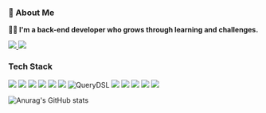 ### 👋 About Me

**👨‍💻 I'm a back-end developer who grows through learning and challenges.**

<a href="https://myeongdev.tistory.com/" target="_blank">
<img src="https://img.shields.io/badge/Tistory-000000?style=for-the-badge&logo=Tistory&logoColor=white">
</a>

<a href="https://planet-felidae-9c2.notion.site/09416ffb0f5d429f8aa2e24241913e88" target="_blank">
<img src="https://img.shields.io/badge/Notion-ffffff?style=for-the-badge&logo=Notion&logoColor=black">
</a>



### Tech Stack


<img src="https://img.shields.io/badge/JAVA-007396?style=for-the-badge&logo=java&logoColor=white">
<img src="https://img.shields.io/badge/Spring-6DB33F?style=for-the-badge&logo=Spring&logoColor=white">
<img src="https://img.shields.io/badge/Spring Boot-6DB33F?style=for-the-badge&logo=Spring Boot&logoColor=white">
<img src="https://img.shields.io/badge/Spring Security-6DB33F?style=for-the-badge&logo=Spring Security&logoColor=white">
<img src="https://img.shields.io/badge/Spring Data JPA-6DB33F?style=for-the-badge&logo=Spring Boot&logoColor=white">
<img src="https://img.shields.io/badge/QueryDsl-4479A1?style=for-the-badge&logo=QueryDSL&logoColor=white">


<img src="https://camo.githubusercontent.com/b60156e9a0db258216b8db81360bf01b7da27fdec209959849a65ef761349233/687474703a2f2f696d672e736869656c64732e696f2f62616467652f517565727944534c2d3434373941313f7374796c653d666c61742d737175617265266c6f676f3d48696265726e617465266c6f676f436f6c6f723d7768697465" alt="QueryDSL" data-canonical-src="http://img.shields.io/badge/QueryDSL-4479A1?style=flat-square&amp;logo=Hibernate&amp;logoColor=white" style="max-width: 100%;">

<img src="https://img.shields.io/badge/mysql-4479A1?style=for-the-badge&logo=mysql&logoColor=white">
<img src="https://img.shields.io/badge/Redis-DC382D?style=for-the-badge&logo=Redis&logoColor=white">


<img src="https://img.shields.io/badge/html-E34F26?style=for-the-badge&logo=html5&logoColor=white">
<img src="https://img.shields.io/badge/css-1572B6?style=for-the-badge&logo=css3&logoColor=white">
<img src="https://img.shields.io/badge/JavaScript-F7DF1E?style=for-the-badge&logo=JavaScript&logoColor=white">



![Anurag's GitHub stats](https://github-readme-stats.vercel.app/api?username=MyeoungDev&show_icons=true&theme=radical)


